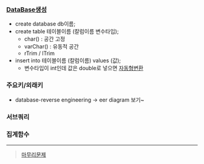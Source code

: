 ### [DataBase생성](../220713_01.sql)
- create database db이름;
- create table 테이블이름 (칼럼이름 변수타입);
  - char() : 공간 고정
  - varChar() : 유동적 공간
  - rTrim / lTrim
- insert into 테이블이름 (칼럼이름) values (값);
  - 변수타입이 int인데 값은 double로 넣으면 [자동형변환](../220713_02.sql)

### 주요키/외래키
- database-reverse engineering -> eer diagram 보기~

### 서브쿼리

### 집계함수

----
> [마무리문제](../220713_09.sql) 
